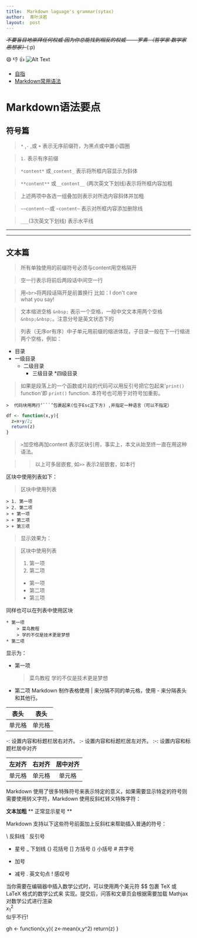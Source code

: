 ```yaml
---
title:  Markdown laguage's grammar(sytax)
author:  青叶沃若
layout:  post
---
```

~~*不要盲目地崇拜任何权威
因为你总能找到相反的权威
——罗素 （哲学家 数学家 思想家）*~~(:p) 

:smile:
:-1:
:+1:
![Alt Text](http://www.sheawong.com/wp-content/uploads/2013/08/keephatin.gif)

* [自指](https://program-think.blogspot.com/2019/05/weekly-share-129.html)
* [Markdown常用语法](https://blog.csdn.net/u011732358/article/details/83098211)
# Markdown语法要点
## 符号篇
  > `*` ,`-` ,或 `+`  表示无序前缀符，为黑点或中置小圆圈

  >  `1.`  表示有序前缀  

  >  `*content*` 或`_content_`  表示将所框内容显示为斜体 

  >  `**content**` 或`__content__`  (两次英文下划线)表示将所框内容加粗 

  >  上述两项中各选一组叠加则表示对所选内容斜体并加粗

  >  `~~content~~`或 `~content~` 表示对所框内容添加删除线 

  >  `___`(3次英文下划线)  表示水平线  
___
___

## 文本篇
  >  所有单独使用的前缀符号必须与content用空格隔开 

  >  空一行表示将前后两段话中间空一行 

  >用`<br>`将两段话隔开是前置换行 比如：I don't care <br> what you say! 

  >  文本缩进空格 `&nbsp;` 表示一个空格，一般中文文本用两个空格`&nbsp;&nbsp;`。注意分号是英文状态下的

  >  列表（无序or有序）中子单元用前缀的缩进体现，子目录一般在下一行缩进两个空格，例如：

 * 目录
 * 一级目录 
   * 二级目录
     * 三级目录
       *四级目录

  
  >  如果是段落上的一个函数或片段的代码可以用反引号把它包起来'`print()` function'即 `print()` function.  本符号也可用于对符号加重影。
  
    >  代码块用两行‘```’包裹起来(位于Esc正下方) ,并指定一种语言（可以不指定）

```r
df <- function(x,y){
  z=x+y/2;
  return(z)
}

```

  > `>`加空格再加content 表示区块引用，事实上，本文从始至终一直在用这种语法。
  
  >> 以上可多层嵌套, 如`>>` 表示2层嵌套，如本行
  
区块中使用列表如下：

> 区块中使用列表
```
> 1. 第一项
> 2. 第二项
> + 第一项
> + 第二项
> + 第三项
```
>显示效果为：

> 区块中使用列表
> 1. 第一项
> 2. 第二项
> + 第一项
> + 第二项
> + 第三项

同样也可以在列表中使用区块

```
* 第一项
    > 菜鸟教程
    > 学的不仅是技术更是梦想
* 第二项
```
显示为：

* 第一项
    > 菜鸟教程
    > 学的不仅是技术更是梦想
* 第二项
Markdown 制作表格使用 | 来分隔不同的单元格，使用 - 来分隔表头和其他行。

|表头|表头|
|---|---|
|单元格|单元格|

-: 设置内容和标题栏居右对齐。
:- 设置内容和标题栏居左对齐。
:-: 设置内容和标题栏居中对齐

|左对齐|右对齐|居中对齐|
|:---|---:|:---:|
|单元格|单元格|单元格|


Markdown 使用了很多特殊符号来表示特定的意义，如果需要显示特定的符号则需要使用转义字符，Markdown 使用反斜杠转义特殊字符：

**文本加粗** 
\*\* 正常显示星号 \*\*

Markdown 支持以下这些符号前面加上反斜杠来帮助插入普通的符号：

\\   反斜线
`   反引号
*   星号
_   下划线
{}  花括号
[]  方括号
()  小括号
\#   井字号
+   加号
-   减号
.   英文句点
!   感叹号

当你需要在编辑器中插入数学公式时，可以使用两个美元符 $$ 包裹 TeX 或 LaTeX 格式的数学公式来
实现。提交后，问答和文章页会根据需要加载 Mathjax 对数学公式进行渲染<br>$x_1^2$
<br>似乎不行\!











gh <- function(x,y){
z<-mean(x,y^2)
return(z)
}






























